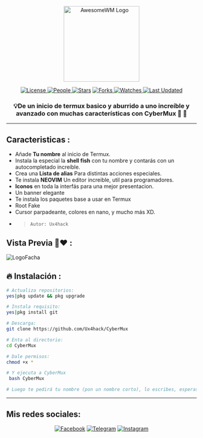 <p align="center">
<a href="https://github.com/"><img alt="AwesomeWM Logo" height="200" align = "center" src="https://github.com/Ux4hack/CyberMux/blob/main/.logo.png"></a> 
</p>

<div align = "center">
<a href="https://github.com/Ux4hack/CyberMux/blob/main/LICENSE">
<img alt="License" src="https://img.shields.io/github/license/Ux4hack/CyberMux?style=flat&color=eee&label="> </a>

<a href="https://github.com/Ux4hack/CyberMux/graphs/contributors">
<img alt="People" src="https://img.shields.io/github/contributors/Ux4hack/CyberMux?style=flat&color=ffaaf2&label=People"> </a>

<a href="https://github.com/Ux4hack/CyberMux/stargazers">
<img alt="Stars" src="https://img.shields.io/github/stars/Ux4hack/CyberMux?style=flat&color=98c379&label=Stars"></a>

<a href="https://github.com/Ux4hack/CyberMux/network/members">
<img alt="Forks" src="https://img.shields.io/github/forks/Ux4hack/CyberMux?style=flat&color=66a8e0&label=Forks"> </a>

<a href="https://github.com/Ux4hack/CyberMux/watchers">
<img alt="Watches" src="https://img.shields.io/github/watchers/Ux4hack/CyberMux?style=flat&color=f5d08b&label=Watches"> </a>

<a href="https://github.com/Ux4hack/CyberMux/pulse">
<img alt="Last Updated" src="https://img.shields.io/github/last-commit/Ux4hack/CyberMux?style=flat&color=e06c75&label="> </a>

<h3>💡De un inicio de termux basico y aburrido a uno increíble y avanzado con muchas características con CyberMux 🌟 📲</h3>
</a>
</div>
 
---

## Caracteristicas :

* Añade **Tu nombre** al inicio de Termux.
* Instala la especial la **shell fish** con tu nombre y contarás con un autocompletado increíble.
* Crea una **Lista de alias** Para distintas acciones especiales.
* Te instala **NEOVIM** Un editor increible, util para programadores.
* **Iconos** en toda la interfás para una mejor presentacion.
* Un banner elegante
* Te instala los paquetes base a usar en Termux
* Root Fake
* Cursor parpadeante, colores en nano, y mucho más XD.
- > ` Autor: Ux4hack `


## Vista Previa 👀❤ :

![LogoFacha](https://github.com/Ux4hack/CyberMux/blob/main/.2logo.png)

## 🔥 Instalación :

```bash
# Actualiza repositorios:
yes|pkg update && pkg upgrade

# Instala requisito:
yes|pkg install git

# Descarga:
git clone https://github.com/Ux4hack/CyberMux

# Enta al directorio:
cd CyberMux

# Dale permisos:
chmod +x *

# Y ejecuta a CyberMux
 bash CyberMux

# Luego te pedirá tu nombre (pon un nombre corto), lo escribes, esperas la instalacion y a disfrutar.

```
---

## Mis redes sociales:

<p align="center">
<a href="https://www.facebook.com/Er4NotFound?mibextid=ZbWKwL)"><img title="Facebook" src="https://img.shields.io/badge/Facebook-black?style=for-the-badge&logo=facebook"></a>
<a href="https://t.me/Ux4hack"><img title="Telegram" src="https://img.shields.io/badge/Telegram-black?style=for-the-badge&logo=Telegram"></a>
<a href="https://instagram.com/erasmogalvez_404?igshid=NGExMmI2YTkyZg=="><img title="Instagram" src="https://img.shields.io/badge/INSTAGRAM-black?style=for-the-badge&logo=instagram"></a>
